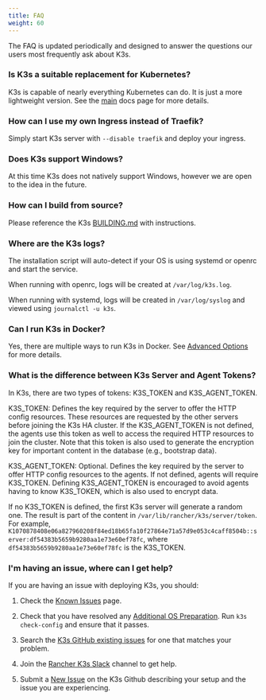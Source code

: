 ```yaml
---
title: FAQ
weight: 60
---
```


The FAQ is updated periodically and designed to answer the questions our users most frequently ask about K3s.

### Is K3s a suitable replacement for Kubernetes?

K3s is capable of nearly everything Kubernetes can do. It is just a more lightweight version. See the [main](introduction.md) docs page for more details.

### How can I use my own Ingress instead of Traefik?

Simply start K3s server with `--disable traefik` and deploy your ingress.

### Does K3s support Windows?

At this time K3s does not natively support Windows, however we are open to the idea in the future.

### How can I build from source?

Please reference the K3s [BUILDING.md](https://github.com/k3s-io/k3s/blob/master/BUILDING.md) with instructions.

### Where are the K3s logs?

The installation script will auto-detect if your OS is using systemd or openrc and start the service.

When running with openrc, logs will be created at `/var/log/k3s.log`.

When running with systemd, logs will be created in `/var/log/syslog` and viewed using `journalctl -u k3s`.

### Can I run K3s in Docker?

Yes, there are multiple ways to run K3s in Docker. See [Advanced Options](advanced/advanced.md#running-k3s-in-docker) for more details.

### What is the difference between K3s Server and Agent Tokens?

In K3s, there are two types of tokens: K3S_TOKEN and K3S_AGENT_TOKEN.

K3S_TOKEN: Defines the key required by the server to offer the HTTP config resources. These resources are requested by the other servers before joining the K3s HA cluster. If the K3S_AGENT_TOKEN is not defined, the agents use this token as well to access the required HTTP resources to join the cluster. Note that this token is also used to generate the encryption key for important content in the database (e.g., bootstrap data).

K3S_AGENT_TOKEN: Optional. Defines the key required by the server to offer HTTP config resources to the agents. If not defined, agents will require K3S_TOKEN. Defining K3S_AGENT_TOKEN is encouraged to avoid agents having to know K3S_TOKEN, which is also used to encrypt data.

If no K3S_TOKEN is defined, the first K3s server will generate a random one. The result is part of the content in `/var/lib/rancher/k3s/server/token`. For example, `K1070878408e06a827960208f84ed18b65fa10f27864e71a57d9e053c4caff8504b::server:df54383b5659b9280aa1e73e60ef78fc`, where `df54383b5659b9280aa1e73e60ef78fc` is the K3S_TOKEN.

### I'm having an issue, where can I get help?
 
If you are having an issue with deploying K3s, you should:

1) Check the [Known Issues](known-issues/known-issues.md) page.

2) Check that you have resolved any [Additional OS Preparation](advanced/advanced.md#additional-os-preparations). Run `k3s check-config` and ensure that it passes.

3) Search the [K3s GitHub existing issues](https://github.com/k3s-io/k3s/issues) for one that matches your problem.

4) Join the [Rancher K3s Slack](https://rancher-users.slack.com/archives/CGGQEHPPW) channel to get help. 

5) Submit a [New Issue](https://github.com/k3s-io/k3s/issues/new/choose) on the K3s Github describing your setup and the issue you are experiencing.